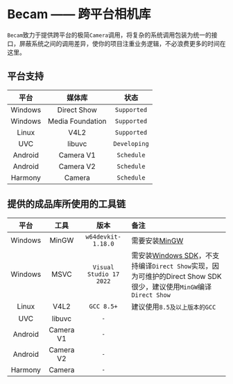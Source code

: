 # Becam —— 跨平台相机库
`Becam`致力于提供跨平台的极简`Camera`调用，将复杂的系统调用包装为统一的接口，屏蔽系统之间的调用差异，使你的项目注重业务逻辑，不必浪费更多的时间在这里。

## 平台支持
| 平台 | 媒体库 | 状态 |
| :---------: | :--------: | :--------: |
| Windows | Direct Show | `Supported` |
| Windows | Media Foundation | `Supported` |
| Linux | V4L2 | `Supported` |
| UVC | libuvc | `Developing` |
| Android | Camera V1 | `Schedule` |
| Android | Camera V2 | `Schedule` |
| Harmony | Camera | `Schedule` |

## 提供的成品库所使用的工具链
| 平台 | 工具 | 版本 | 备注 |
| :---------: | :--------: | :--------: | :-------- |
| Windows | MinGW | `w64devkit-1.18.0` | 需要安装[MinGW](https://www.mingw-w64.org/downloads/) |
| Windows | MSVC | `Visual Studio 17 2022` | 需安装[Windows SDK](https://developer.microsoft.com/zh-cn/windows/downloads/windows-sdk/)，不支持编译`Direct Show`实现，因为可维护的Direct Show SDK很少，建议使用`MinGW`编译`Direct Show` |
| Linux | V4L2 | `GCC 8.5+` | 建议使用`8.5及以上版本的GCC` |
| UVC | libuvc | `-` | |
| Android | Camera V1 | `-` | |
| Android | Camera V2 | `-` | |
| Harmony | Camera | `-` | |